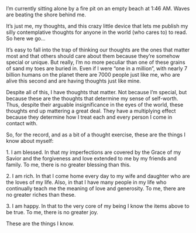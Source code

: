 <!--
slug: contemplative
date: Thu Jul 19 2012 11:17:55 GMT+0200 (CEST)
tags: 
title: Contemplative 
id: 27546190898
link: http://joreteg.com/post/27546190898/contemplative
raw: {"blog_name":"henrikjoreteg","id":27546190898,"post_url":"http://joreteg.com/post/27546190898/contemplative","slug":"contemplative","type":"text","date":"2012-07-19 09:17:55 GMT","timestamp":1342689475,"state":"published","format":"html","reblog_key":"uAGWDjHE","tags":[],"short_url":"http://tmblr.co/ZgL_YyPfuOGo","recommended_source":null,"recommended_color":null,"highlighted":[],"note_count":2,"title":"Contemplative ","body":"<p>I&rsquo;m currently sitting alone by a fire pit on an empty beach at 1:46 AM. Waves are beating the shore behind me.</p>\n\n<p>It’s just me, my thoughts, and this crazy little device that lets me publish my silly contemplative thoughts for anyone in the world (who cares to) to read. So here we go&hellip; </p>\n\n<p>It&rsquo;s easy to fall into the trap of thinking our thoughts are the ones that matter most and that others should care about them because they&rsquo;re somehow special or unique. But really, I’m no more peculiar than one of these grains of sand my toes are buried in. Even if I were &ldquo;one in a million&rdquo;, with nearly 7 billion humans on the planet there are 7000 people just like me, who are alive this second and are having thoughts just like mine.</p>\n\n<p>Despite all of this, I have thoughts that matter. Not because I&rsquo;m special, but because these are the thoughts that determine my sense of self-worth. Thus, despite their arguable insignificance in the eyes of the world, these thoughts end up mattering a great deal. They have a multiplying effect because they determine how I treat each and every person I come in contact with.</p>\n\n<p>So, for the record, and as a bit of a thought exercise, these are the things I know about myself:</p>\n\n<p>1. I am blessed. In that my imperfections are covered by the Grace of my Savior and the forgiveness and love extended to me by my friends and family. To me, there is no greater blessing than this.</p>\n\n<p>2. I am rich. In that I come home every day to my wife and daughter who are the loves of my life. Also, in that I have many people in my life who continually teach me the meaning of love and generosity. To me, there are no greater riches than these.</p>\n\n<p>3. I am happy. In that to the very core of my being I know the items above to be true. To me, there is no greater joy.</p>\n\n<p> These are the things I know.</p>","reblog":{"tree_html":"","comment":"<p>I’m currently sitting alone by a fire pit on an empty beach at 1:46 AM. Waves are beating the shore behind me.</p>\n\n<p>It’s just me, my thoughts, and this crazy little device that lets me publish my silly contemplative thoughts for anyone in the world (who cares to) to read. So here we go… </p>\n\n<p>It’s easy to fall into the trap of thinking our thoughts are the ones that matter most and that others should care about them because they’re somehow special or unique. But really, I’m no more peculiar than one of these grains of sand my toes are buried in. Even if I were “one in a million”, with nearly 7 billion humans on the planet there are 7000 people just like me, who are alive this second and are having thoughts just like mine.</p>\n\n<p>Despite all of this, I have thoughts that matter. Not because I’m special, but because these are the thoughts that determine my sense of self-worth. Thus, despite their arguable insignificance in the eyes of the world, these thoughts end up mattering a great deal. They have a multiplying effect because they determine how I treat each and every person I come in contact with.</p>\n\n<p>So, for the record, and as a bit of a thought exercise, these are the things I know about myself:</p>\n\n<p>1. I am blessed. In that my imperfections are covered by the Grace of my Savior and the forgiveness and love extended to me by my friends and family. To me, there is no greater blessing than this.</p>\n\n<p>2. I am rich. In that I come home every day to my wife and daughter who are the loves of my life. Also, in that I have many people in my life who continually teach me the meaning of love and generosity. To me, there are no greater riches than these.</p>\n\n<p>3. I am happy. In that to the very core of my being I know the items above to be true. To me, there is no greater joy.</p>\n\n<p> These are the things I know.</p>"},"trail":[{"blog":{"name":"henrikjoreteg","active":true,"theme":{"header_full_width":1500,"header_full_height":500,"header_focus_width":676,"header_focus_height":380,"avatar_shape":"circle","background_color":"#F6F6F6","body_font":"Helvetica Neue","header_bounds":"0,1249,380,573","header_image":"http://static.tumblr.com/df7befc8b0387cf597578e613c221cb3/uzkwgdq/FAjnt7hyg/tumblr_static_agmw2bdhkjs4ws4sscw44swgc.jpg","header_image_focused":"http://static.tumblr.com/df7befc8b0387cf597578e613c221cb3/uzkwgdq/1oSnt7hyh/tumblr_static_tumblr_static_agmw2bdhkjs4ws4sscw44swgc_focused_v3.jpg","header_image_scaled":"http://static.tumblr.com/df7befc8b0387cf597578e613c221cb3/uzkwgdq/FAjnt7hyg/tumblr_static_agmw2bdhkjs4ws4sscw44swgc_2048_v2.jpg","header_stretch":true,"link_color":"#529ECC","show_avatar":true,"show_description":true,"show_header_image":true,"show_title":true,"title_color":"#444444","title_font":"Helvetica Neue","title_font_weight":"bold"}},"post":{"id":"27546190898"},"content_raw":"<p>I’m currently sitting alone by a fire pit on an empty beach at 1:46 AM. Waves are beating the shore behind me.</p>\n\n<p>It’s just me, my thoughts, and this crazy little device that lets me publish my silly contemplative thoughts for anyone in the world (who cares to) to read. So here we go… </p>\n\n<p>It’s easy to fall into the trap of thinking our thoughts are the ones that matter most and that others should care about them because they’re somehow special or unique. But really, I’m no more peculiar than one of these grains of sand my toes are buried in. Even if I were “one in a million”, with nearly 7 billion humans on the planet there are 7000 people just like me, who are alive this second and are having thoughts just like mine.</p>\n\n<p>Despite all of this, I have thoughts that matter. Not because I’m special, but because these are the thoughts that determine my sense of self-worth. Thus, despite their arguable insignificance in the eyes of the world, these thoughts end up mattering a great deal. They have a multiplying effect because they determine how I treat each and every person I come in contact with.</p>\n\n<p>So, for the record, and as a bit of a thought exercise, these are the things I know about myself:</p>\n\n<p>1. I am blessed. In that my imperfections are covered by the Grace of my Savior and the forgiveness and love extended to me by my friends and family. To me, there is no greater blessing than this.</p>\n\n<p>2. I am rich. In that I come home every day to my wife and daughter who are the loves of my life. Also, in that I have many people in my life who continually teach me the meaning of love and generosity. To me, there are no greater riches than these.</p>\n\n<p>3. I am happy. In that to the very core of my being I know the items above to be true. To me, there is no greater joy.</p>\n\n<p> These are the things I know.</p>","content":"<p>I’m currently sitting alone by a fire pit on an empty beach at 1:46 AM. Waves are beating the shore behind me.</p>\n\n<p>It’s just me, my thoughts, and this crazy little device that lets me publish my silly contemplative thoughts for anyone in the world (who cares to) to read. So here we go… </p>\n\n<p>It’s easy to fall into the trap of thinking our thoughts are the ones that matter most and that others should care about them because they’re somehow special or unique. But really, I’m no more peculiar than one of these grains of sand my toes are buried in. Even if I were “one in a million”, with nearly 7 billion humans on the planet there are 7000 people just like me, who are alive this second and are having thoughts just like mine.</p>\n\n<p>Despite all of this, I have thoughts that matter. Not because I’m special, but because these are the thoughts that determine my sense of self-worth. Thus, despite their arguable insignificance in the eyes of the world, these thoughts end up mattering a great deal. They have a multiplying effect because they determine how I treat each and every person I come in contact with.</p>\n\n<p>So, for the record, and as a bit of a thought exercise, these are the things I know about myself:</p>\n\n<p>1. I am blessed. In that my imperfections are covered by the Grace of my Savior and the forgiveness and love extended to me by my friends and family. To me, there is no greater blessing than this.</p>\n\n<p>2. I am rich. In that I come home every day to my wife and daughter who are the loves of my life. Also, in that I have many people in my life who continually teach me the meaning of love and generosity. To me, there are no greater riches than these.</p>\n\n<p>3. I am happy. In that to the very core of my being I know the items above to be true. To me, there is no greater joy.</p>\n\n<p> These are the things I know.</p>","is_current_item":true,"is_root_item":true}]}
publish: 2012-07-019
-->


I’m currently sitting alone by a fire pit on an empty beach at 1:46 AM.
Waves are beating the shore behind me.

It’s just me, my thoughts, and this crazy little device that lets me
publish my silly contemplative thoughts for anyone in the world (who
cares to) to read. So here we go…

It’s easy to fall into the trap of thinking our thoughts are the ones
that matter most and that others should care about them because they’re
somehow special or unique. But really, I’m no more peculiar than one of
these grains of sand my toes are buried in. Even if I were “one in a
million”, with nearly 7 billion humans on the planet there are 7000
people just like me, who are alive this second and are having thoughts
just like mine.

Despite all of this, I have thoughts that matter. Not because I’m
special, but because these are the thoughts that determine my sense of
self-worth. Thus, despite their arguable insignificance in the eyes of
the world, these thoughts end up mattering a great deal. They have a
multiplying effect because they determine how I treat each and every
person I come in contact with.

So, for the record, and as a bit of a thought exercise, these are the
things I know about myself:

1\. I am blessed. In that my imperfections are covered by the Grace of my
Savior and the forgiveness and love extended to me by my friends and
family. To me, there is no greater blessing than this.

2\. I am rich. In that I come home every day to my wife and daughter who
are the loves of my life. Also, in that I have many people in my life
who continually teach me the meaning of love and generosity. To me,
there are no greater riches than these.

3\. I am happy. In that to the very core of my being I know the items
above to be true. To me, there is no greater joy.

These are the things I know.

